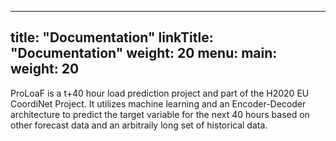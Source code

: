 
---
title: "Documentation"
linkTitle: "Documentation"
weight: 20
menu:
  main:
    weight: 20
---

ProLoaF is a t+40 hour load prediction project and part of the H2020 EU CoordiNet Project. It utilizes machine learning and an Encoder-Decoder architecture to predict the target variable for the next 40 hours based on other forecast data and an arbitraily long set of historical data.
